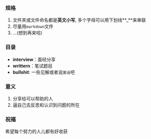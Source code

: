 ### 规格
1. 文件夹或文件命名都是**英文小写**, 多个字母可以用下划线**_**来串联
2. 尽量用`markdown`文件
3. ...(想到再来哈)

### 目录
* **interview**：面经分享
* **writtern**：笔试题目
* __bullshit__: 一些见解或者说`废话`吧

### 意义
1. 分享给可以帮助的人
2. 逼自己去反思和认识到问题的所在

### 祝福
希望每个努力的人儿都有好收获


